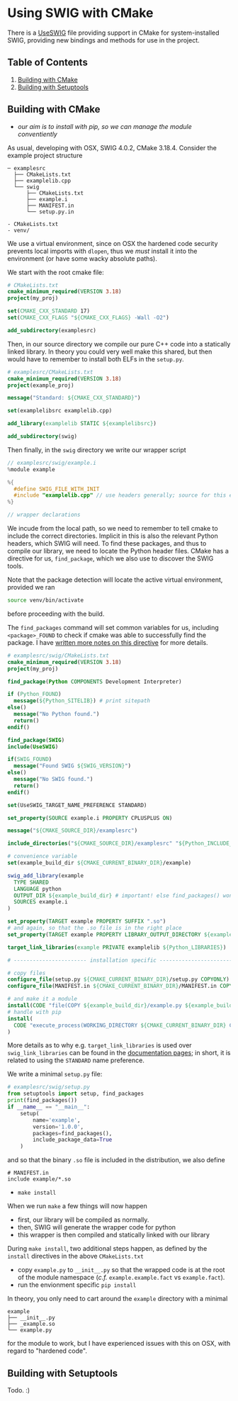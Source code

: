 # Using SWIG with CMake

There is a [UseSWIG](https://cmake.org/cmake/help/latest/module/UseSWIG.html) file providing support in CMake for system-installed SWIG, providing new bindings and methods for use in the project.

<!--BEGIN TOC-->
## Table of Contents
1. [Building with CMake](#building-with-cmake)
2. [Building with Setuptools](#building-with-setuptools)

<!--END TOC-->


## Building with CMake
- *our aim is to install with pip, so we can manage the module conventiently*

As usual, developing with OSX, SWIG 4.0.2, CMake 3.18.4. Consider the example project structure
```
─ examplesrc
  ├── CMakeLists.txt
  ├── examplelib.cpp
  └── swig
      ├── CMakeLists.txt
      ├── example.i
      ├── MANIFEST.in
      └── setup.py.in

- CMakeLists.txt
- venv/
```
We use a virtual environment, since on OSX the hardened code security prevents local imports with `dlopen`, thus we *must* install it into the environment (or have some wacky absolute paths).


We start with the root cmake file:
```cmake
# CMakeLists.txt
cmake_minimum_required(VERSION 3.18)
project(my_proj)

set(CMAKE_CXX_STANDARD 17)
set(CMAKE_CXX_FLAGS "${CMAKE_CXX_FLAGS} -Wall -O2")

add_subdirectory(examplesrc)
```

Then, in our source directory we compile our pure C++ code into a statically linked library. In theory you could very well make this shared, but then would have to remember to install both ELFs in the `setup.py`.
```cmake
# examplesrc/CMakeLists.txt
cmake_minimum_required(VERSION 3.18)
project(example_proj)

message("Standard: ${CMAKE_CXX_STANDARD}")

set(examplelibsrc examplelib.cpp)

add_library(examplelib STATIC ${examplelibsrc})

add_subdirectory(swig)
```

Then finally, in the `swig` directory we write our wrapper script
```c
// examplesrc/swig/example.i
%module example

%{
  #define SWIG_FILE_WITH_INIT
  #include "examplelib.cpp" // use headers generally; source for this example
%}

// wrapper declarations
```
We incude from the local path, so we need to remember to tell cmake to include the correct directories. Implicit in this is also the relevant Python headers, which SWIG will need. To find these packages, and thus to compile our library, we need to locate the Python header files. CMake has a directive for us, `find_package`, which we also use to discover the SWIG tools.

Note that the package detection will locate the active virtual environment, provided we ran
```bash
source venv/bin/activate
```
before proceeding with the build.

The `find_packages` command will set common variables for us, including `<package>_FOUND` to check if cmake was able to successfully find the package. I have [written more notes on this directive](https://github.com/febk/dust-notes/blob/master/cpp/cmake.md) for more details.

```cmake
# examplesrc/swig/CMakeLists.txt
cmake_minimum_required(VERSION 3.18)
project(my_proj)

find_package(Python COMPONENTS Development Interpreter)

if (Python_FOUND)
  message(${Python_SITELIB}) # print sitepath
else()
  message("No Python found.")
  return()
endif()

find_package(SWIG)
include(UseSWIG)

if(SWIG_FOUND)
  message("Found SWIG ${SWIG_VERSION}")
else()
  message("No SWIG found.")
  return()
endif()

set(UseSWIG_TARGET_NAME_PREFERENCE STANDARD)

set_property(SOURCE example.i PROPERTY CPLUSPLUS ON)

message("${CMAKE_SOURCE_DIR}/examplesrc")

include_directories("${CMAKE_SOURCE_DIR}/examplesrc" "${Python_INCLUDE_DIRS}")

# convenience variable
set(example_build_dir ${CMAKE_CURRENT_BINARY_DIR}/example)

swig_add_library(example
  TYPE SHARED
  LANGUAGE python
  OUTPUT_DIR ${example_build_dir} # important! else find_packages() wont find
  SOURCES example.i
)

set_property(TARGET example PROPERTY SUFFIX ".so")
# and again, so that the .so file is in the right place
set_property(TARGET example PROPERTY LIBRARY_OUTPUT_DIRECTORY ${example_build_dir})

target_link_libraries(example PRIVATE examplelib ${Python_LIBRARIES})

# ----------------------- installation specific ----------------------- #

# copy files
configure_file(setup.py ${CMAKE_CURRENT_BINARY_DIR}/setup.py COPYONLY)
configure_file(MANIFEST.in ${CMAKE_CURRENT_BINARY_DIR}/MANIFEST.in COPYONLY)

# and make it a module
install(CODE "file(COPY ${example_build_dir}/example.py ${example_build_dir}/__init__.py)")
# handle with pip
install(
  CODE "execute_process(WORKING_DIRECTORY ${CMAKE_CURRENT_BINARY_DIR} COMMAND ${Python_EXECUTABLE} -m pip install .)"
)
```
More details as to why e.g. `target_link_libraries` is used over `swig_link_libraries` can be found in the [documentation pages](https://cmake.org/cmake/help/latest/module/UseSWIG.html); in short, it is related to using the `STANDARD` name preference.

We write a minimal `setup.py` file:
```py
# examplesrc/swig/setup.py
from setuptools import setup, find_packages
print(find_packages())
if __name__ == "__main__":
    setup(
        name='example',
        version='1.0.0',
        packages=find_packages(),
        include_package_data=True
    )
```
and so that the binary `.so` file is included in the distribution, we also define
```
# MANIFEST.in
include example/*.so
```

- `make install`

When we run `make` a few things will now happen

- first, our library will be compiled as normally.
- then, SWIG will generate the wrapper code for python
- this wrapper is then compiled and statically linked with our library

During `make install`, two additional steps happen, as defined by the `install` directives in the above `CMakeLists.txt`

- copy `example.py` to `__init__.py` so that the wrapped code is at the root of the module namespace (*c.f.* `example.example.fact` vs `example.fact`).
- run the envionment specific `pip install`

In theory, you only need to cart around the `example` directory with a minimal
```
example
├── __init__.py
├── _example.so
└── example.py
```
for the module to work, but I have experienced issues with this on OSX, with regard to "hardened code".


## Building with Setuptools
Todo. :)

